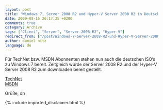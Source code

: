 ```yaml
---
layout: post
title: "Windows 7, Server 2008 R2 und Hyper-V Server 2008 R2 in Deutsch auf TechNet/MSDN"
date: 2009-08-16 20:17:25 +0200
comments: true
category: Archive
tags: ["Client", "Server", "Server-2008-R2", "Hyper-V"]
redirect_from: ["/post/Windows-7-Server-2008-R2-und-Hyper-V-Server-2008-R2-in-Deutsch-auf-TechNetMSDN", "/post/windows-7-server-2008-r2-und-hyper-v-server-2008-r2-in-deutsch-auf-technetmsdn"]
author: daniel nitz
language: de
---
```

<!-- more -->
<p>Für TechNet bzw. MSDN Abonnenten stehen nun auch die deutschen ISO’s zu Windows 7 bereit. Zeitgleich wurde der Server 2008 R2 und der Hyper-V Server 2008 R2 zum downloaden bereit gestellt.</p>  <p><a href="http://technet.microsoft.com/de-de/default.aspx" target="_blank">TechNet</a>    <br /><a href="http://msdn.microsoft.com/de-de/default.aspx" target="_blank">MSDN</a></p>  <p>Grüße, dn</p>
{% include imported_disclaimer.html %}
